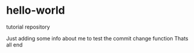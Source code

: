 # hello-world
tutorial repository

Just adding some info about me to test the commit change function
Thats all
end
